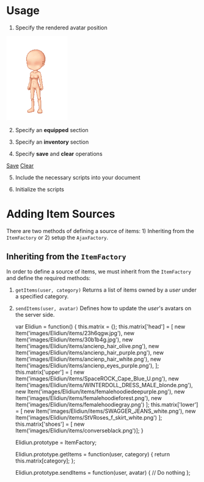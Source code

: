 Usage
=====

1. Specify the rendered avatar position

<div id="avatars">
	<canvas id="avatar" width="160" height="220">
		<div id="bc_avatar"></div>
	</canvas>
	<div id="dom_compiled">
		<img id="compiled" src="images/Elidiun/Base_normalF.png" width="160" height="220" />
	</div>
</div>

2. Specify an **equipped** section

<div id="equipped">
</div>

3. Specify an **inventory** section

<div id="inventory">
</div>

4. Specify **save** and **clear** operations

<div id="options">
	<a href="#" id="save" >Save</a>
	<a href="#" id="clear">Clear</a>
</div>

5. Include the necessary scripts into your document

<script type="text/javascript" src="avaku/config.js"></script>
<script type="text/javascript" src="avaku/linkedlist.js"></script>
<script type="text/javascript" src="avaku/algo.js"></script>
<script type="text/javascript" src="avaku/avatar.js"></script>
<script type="text/javascript" src="avaku/base.js"></script>
<script type="text/javascript" src="avaku/layer.js"></script>
<script type="text/javascript" src="avaku/itemfactory.js"></script>
<script type="text/javascript" src="images/Elidiun/elidiun.js"></script>
<script type="text/javascript" src="avaku/inventory.js"></script>
<script type="text/javascript" src="avaku/avaku.js"></script>

6. Initialize the scripts

<script type="text/javascript">
function init() {
	Avaku.init();
}
window.addEventListener('DOMContentLoaded', init);
</script>

Adding Item Sources
=====================

There are two methods of defining a source of items: 1) Inheriting from
the `ItemFactory` or 2) setup the `AjaxFactory`.

Inheriting from the `ItemFactory`
---------------------------------

In order to define a source of items, we must inherit from the `ItemFactory`
and define the required methods:

1. `getItems(user, category)` Returns a list of items owned by a *user* under
a specified category.

2. `sendItems(user, avatar)` Defines how to update the *user*'s avatars on
the server side.

	var Elidiun = function() {
		this.matrix = {};
		this.matrix['head'] = [
			new Item('images/Elidiun/items/23h6qgw.jpg'),
			new Item('images/Elidiun/items/30b1b4g.jpg'),
			new Item('images/Elidiun/items/ancienp_hair_olive.png'),
			new Item('images/Elidiun/items/ancienp_hair_purple.png'),
			new Item('images/Elidiun/items/ancienp_hair_white.png'),
			new Item('images/Elidiun/items/ancienp_eyes_purple.png'),
			];
		this.matrix['upper'] = [
			new Item('images/Elidiun/items/SpaceROCK_Cape_Blue_U.png'),
			new Item('images/Elidiun/items/WINTERDOLL_DRESS_MALE_blonde.png'),
			new Item('images/Elidiun/items/femalehoodiedeepurple.png'),
			new Item('images/Elidiun/items/femalehoodieforest.png'),
			new Item('images/Elidiun/items/femalehoodiegray.png')
			];
		this.matrix['lower'] = [
			new Item('images/Elidiun/items/SWAGGER_JEANS_white.png'),
			new Item('images/Elidiun/items/StVRoses_f_skirt_white.png')
			];
		this.matrix['shoes'] = [
			new Item('images/Elidiun/items/converseblack.png')];
	}

	Elidiun.prototype = ItemFactory;

	Elidiun.prototype.getItems = function(user, category) {
		return this.matrix[category];
	};

	Elidiun.prototype.sendItems = function(user, avatar) {
		// Do nothing
	};
